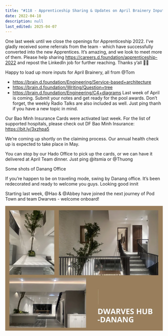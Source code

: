 ```yaml
---
title: "#118 - Apprenticeship Sharing & Updates on April Brainery Inputs & Bao Minh Insurance"
date: 2022-04-18
description: null
last_edited: 2025-04-07
---
```


One last week until we close the openings for Apprenticeship 2022. I’ve gladly received some referrals from the team - which have successfully converted into the new Apprentices. It’s amazing, and we look to meet more of them.
Please help sharing <https://careers.d.foundation/apprenticeship-2022> and repost the LinkedIn job for further reaching. Thanks y’all 🤜🤛

Happy to load up more inputs for April Brainery, all from @Tom

- <https://brain.d.foundation/Engineering/Service-based+architecture>
- <https://brain.d.foundation/Writing/Question+tree>
- <https://brain.d.foundation/Engineering/C4+diagrams>
  Last week of April is coming. Submit your notes and get ready for the pool awards. Don’t forget, the weekly Radio Talks are also included as well. Just ping thanh if you have a new topic in mind.

Our Bao Minh Insurance Cards were activated last week. For the list of supported hospitals, please check out DF Bao Minh Insurance: <https://bit.ly/3xzhpa5>

We’re coming up shortly on the claiming process. Our annual health check up is expected to take place in May.

You can stop by our Hado Office to pick up the cards, or we can have it delivered at April Team dinner. Just ping @itsmia or @Thuong

Some shots of Danang Office

If you’re happen to be on traveling mode, swing by Danang office. It’s been redecorated and ready to welcome you guys. Looking good innit

Starting last week, @Hao & @Abbey have joined the next journey of Pod Town and team Dwarves - welcome onboard!

![](assets/notion-image-1744007378309-h90vc.webp)
